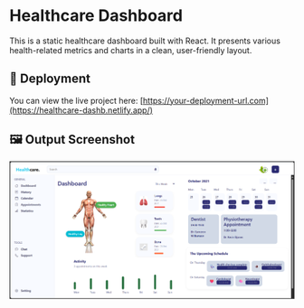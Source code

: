 # Healthcare Dashboard

This is a static healthcare dashboard built with React. It presents various health-related metrics and charts in a clean, user-friendly layout.

## 🔗 Deployment

You can view the live project here: [https://your-deployment-url.com](https://healthcare-dashb.netlify.app/)

## 🖼️ Output Screenshot

![Healthcare Dashboard Screenshot](./src/assets/output.png)
